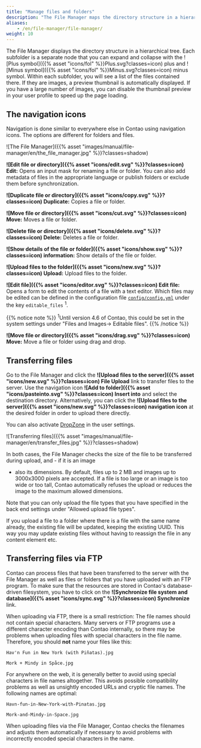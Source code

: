 ```yaml
---
title: "Manage files and folders"
description: "The File Manager maps the directory structure in a hierarchical tree."
aliases:
    - /en/file-manager/file-manager/
weight: 10
---
```


The File Manager displays the directory structure in a hierarchical tree. Each subfolder is a separate node that you can 
expand and collapse with the ![Plus symbol]({{% asset "icons/fol" %}}Plus.svg?classes=icon) plus and ![Minus symbol]({{% asset "icons/fol" %}}Minus.svg?classes=icon) 
minus symbol. Within each subfolder, you will see a list of the files contained there. If they are images, a 
preview thumbnail is automatically displayed.
If you have a large number of images, you can disable the thumbnail preview in your user profile to speed up the page 
loading.

## The navigation icons

Navigation is done similar to everywhere else in Contao using navigation icons. The options are different for folders 
and files.

![The File Manager]({{% asset "images/manual/file-manager/en/the_file_manager.jpg" %}}?classes=shadow)

**![Edit file or directory]({{% asset "icons/edit.svg" %}}?classes=icon) Edit:** Opens an input mask for renaming a file or folder. 
You can also add metadata of files in the appropriate language or publish folders or exclude them before synchronization.

**![Duplicate file or directory]({{% asset "icons/copy.svg" %}}?classes=icon) Duplicate:** Copies a file or folder.

**![Move file or directory]({{% asset "icons/cut.svg" %}}?classes=icon) Move:** Moves a file or folder.

**![Delete file or directory]({{% asset "icons/delete.svg" %}}?classes=icon) Delete:** Deletes a file or folder.

**![Show details of the file or folder]({{% asset "icons/show.svg" %}}?classes=icon) information:** Show details of the file or 
folder.

**![Upload files to the folder]({{% asset "icons/new.svg" %}}?classes=icon) Upload:** Upload files to the folder.

**![Edit file]({{% asset "icons/editor.svg" %}}?classes=icon) Edit file:** Opens a form to edit the contents of a file with a text 
editor. Which files may be edited can be defined in the configuration file 
[`config/config.yml`](/en/system/settings/#config-yml) under the key `editable_files` <sup>1</sup>.

{{% notice note %}}
<sup>1</sup>Until version 4.6 of Contao, this could be set in the system settings under "Files and Images-&gt; 
Editable files".
{{% /notice %}}

**![Move file or directory]({{% asset "icons/drag.svg" %}}?classes=icon) Move:** Move a file or folder using drag and drop.


## Transferring files

Go to the File Manager and click the **![Upload files to the server]({{% asset "icons/new.svg" %}}?classes=icon) File Upload** 
link to transfer files to the server. Use the navigation icon **![Add to folder]({{% asset "icons/pasteinto.svg" %}}?classes=icon) 
Insert into** and select the destination directory. Alternatively, you can click the 
**![Upload files to the server]({{% asset "icons/new.svg" %}}?classes=icon) navigation icon** 
at the desired folder in order to upload there directly.

You can also activate [DropZone](https://www.dropzonejs.com/) in the user settings.

![Transferring files]({{% asset "images/manual/file-manager/en/transfer_files.jpg" %}}?classes=shadow)

In both cases, the File Manager checks the size of the file to be transferred during upload, and - if it is an image 
- also its dimensions. By default, files up to 2 MB and images up to 3000x3000 pixels are accepted. If a file is too 
  large or an image is too wide or too tall, Contao automatically refuses the upload or reduces the image to the 
  maximum allowed dimensions.

Note that you can only upload the file types that you have specified in the back end settings under "Allowed upload 
file types".

If you upload a file to a folder where there is a file with the same name already, the existing file will be updated, 
keeping the existing UUID. This way
you may update existing files without having to reassign the file in any content element etc. 


## Transferring files via FTP

Contao can process files that have been transferred to the server with the File Manager as well as files or folders 
that you have uploaded with an FTP program. To make sure that the resources are stored in Contao's database-driven 
filesystem, you have to click on the **![Synchronize file system and database]({{% asset "icons/sync.svg" %}}?classes=icon) 
Synchronize** link.

When uploading via FTP, there is a small restriction: The file names should not contain special characters. Many 
servers or FTP programs use a different character encoding than Contao internally, so there may be problems when 
uploading files with special characters in the file name. Therefore, you should **not** name your files like this:

`Hav'n Fun in New York (with Piñatas).jpg`

`Mork + Mindy in Spåce.jpg`

For anywhere on the web, it is generally better to avoid using special characters in file names altogether. This avoids 
possible compatibility problems as well as unsightly encoded URLs and cryptic file names. The following names are 
optimal:

`Havn-fun-in-New-York-with-Pinatas.jpg`

`Mork-and-Mindy-in-Space.jpg`

When uploading files via the File Manager, Contao checks the filenames and adjusts them automatically if necessary to 
avoid problems with incorrectly encoded special characters in the name.
